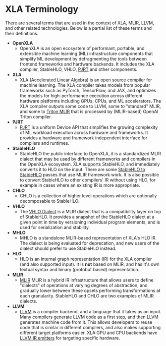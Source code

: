 # XLA Terminology

There are several terms that are used in the context of XLA, MLIR, LLVM, and other related technologies. Below is a partial list of these terms and their definitions.

- **OpenXLA**
    - OpenXLA is an open ecosystem of performant, portable, and extensible machine learning (ML) infrastructure
      components that simplify ML development by defragmenting the tools between frontend frameworks and hardware
      backends. It includes the XLA compiler, StableHLO, VHLO, [PJRT](https://openxla.org/xla/pjrt/overview) and other
      components.
- **XLA**
    - XLA (Accelerated Linear Algebra) is an open source compiler for machine learning. The XLA compiler takes models
      from popular frameworks such as PyTorch, TensorFlow, and JAX, and optimizes the models for high-performance
      execution across different hardware platforms including GPUs, CPUs, and ML accelerators. The XLA compiler outputs
      some code to LLVM, some to "standard" MLIR, and some to [Triton MLIR](https://triton-lang.org/main/dialects/dialects.html)
      that is processed by (MLIR-based) OpenAI Triton compiler.
- **PJRT**
    - [PJRT](https://github.com/openxla/xla/blob/main/xla/pjrt/c/pjrt_c_api.h) is a uniform Device API that simplifies
      the growing complexity of ML workload execution across hardware and frameworks. It provides a hardware and
      framework independent interface for compilers and runtimes.
- **StableHLO**
    - StableHLO the public interface to OpenXLA, it is a standardized MLIR dialect that may be used by different
      frameworks and compilers in the OpenXLA ecosystem. XLA supports StableHLO, and immediately converts it to HLO on
      the input. There are some [StableHLO to StableHLO](https://openxla.org/stablehlo/generated/stablehlo_passes)
      passes that use MLIR framework work. It is also possible to convert StableHLO to other compilers' IR without using
      HLO, for example in cases where an existing IR is more appropriate.
- **CHLO**
    - CHLO is a collection of higher level operations which are optionally decomposable to StableHLO.
- **VHLO**
    - The [VHLO Dialect](https://openxla.org/stablehlo/vhlo) is a MLIR dialect that is a compatibility layer on top of
      StableHLO. It provides a snapshot of the StableHLO dialect at a given point in time by versioning individual
      program elements, and is used for serialization and stability.
- **MHLO**
    - MHLO is a standalone MLIR-based representation of XLA's HLO IR. The dialect is being evaluated for deprecation,
      and new users of the dialect should prefer to use StableHLO instead.
- **HLO**
    - HLO is an internal graph representation (IR) for the XLA compiler (and also supported input). It is **not** based
      on MLIR, and has it's own textual syntax and binary (protobuf based) representation.
- **MLIR**
    - [MLIR](https://mlir.llvm.org) MLIR is a hybrid IR infrastructure that allows users to define "dialects" of
      operations at varying degrees of abstraction, and gradually lower between these opsets performing transformations
      at each granularity. StableHLO and CHLO are two examples of MLIR dialects.
- **LLVM**
    - [LLVM](https://llvm.org/) is a compiler backend, and a language that it takes as an input. Many compilers generate
      LLVM code as a first step, and then LLVM generates machine code from it. This allows developers to reuse code that
      is similar in different compilers, and also makes supporting different target platforms easier. XLA:GPU and CPU
      backends have [LLVM IR emitters](https://github.com/openxla/xla/tree/eaf3da004abf3f370a441ebb2719d82b83ba6308/xla/service/llvm_ir)
      for targeting specific hardware.
